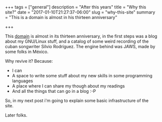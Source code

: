+++
tags = ["general"]
description = "After this years"
title = "Why this site?"
date = "2017-01-10T21:27:37-06:00"
slug = "why-this-site"
summary = "This is a domain is almost in his thirteen anniversary"

+++

This [domain](http://pitakill.net) is almost in its thirteen anniversary, in the first steps was a blog about my GNU/Linux stuff, and a catalog of some weird recording of the cuban songwriter Silvio Rodríguez. The engine behind was JAWS, made by some folks in México.<!--more-->

Why revive it? Because:

- I can
- A space to write some stuff about my new skills in some programming languages
- A place where I can share my though about my readings
- And all the things that can go in a blog :-P

So, in my next post i'm going to explain some basic infrastructure of the site.

Later folks.
